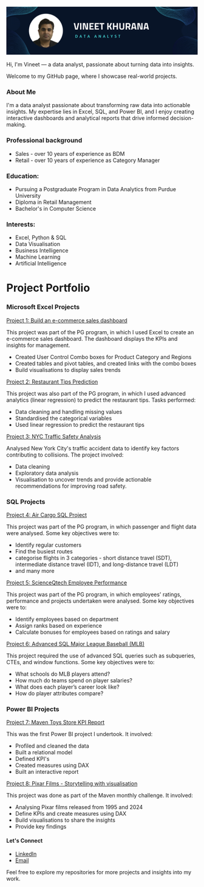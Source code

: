 ![](https://github.com/vibvinit/vibvinit/blob/main/Github%20Banner.png)

Hi, I'm Vineet — a data analyst, passionate about turning data into insights.  

Welcome to my GitHub page, where I showcase real-world projects.

### About Me
I'm a data analyst passionate about transforming raw data into actionable insights. My expertise lies in Excel, SQL, and Power BI, and I enjoy creating interactive dashboards and analytical reports that drive informed decision-making.

### Professional background
* Sales - over 10 years of experience as BDM
* Retail - over 10 years of experience as Category Manager 

### Education:
* Pursuing a Postgraduate Program in Data Analytics from Purdue University
* Diploma in Retail Management
* Bachelor's in Computer Science

 ### Interests:
* Excel, Python & SQL
* Data Visualisation
* Business Intelligence
* Machine Learning
* Artificial Intelligence

# Project Portfolio

### Microsoft Excel Projects
[Project 1: Build an e-commerce sales dashboard](https://github.com/vibvinit/data_analytics_ecommerce_sales_dashboard)

This project was part of the PG program, in which I used Excel to create an e-commerce sales dashboard. The dashboard displays the KPIs and insights for management.

* Created User Control Combo boxes for Product Category and Regions
* Created tables and pivot tables, and created links with the combo boxes
* Build visualisations to display sales trends

[Project 2: Restaurant Tips Prediction](https://github.com/vibvinit/predictive_analytics_project)

This project was also part of the PG program, in which I used advanced analytics (linear regression) to predict the restaurant tips. Tasks performed:
* Data cleaning and handling missing values
* Standardised the categorical variables
* Used linear regression to predict the restaurant tips

[Project 3: NYC Traffic Safety Analysis](https://github.com/vibvinit/NYC-Traffic-Safety-Analysis)

Analysed New York City's traffic accident data to identify key factors contributing to collisions. The project involved:
* Data cleaning
* Exploratory data analysis
* Visualisation to uncover trends and provide actionable recommendations for improving road safety.

### SQL Projects
[Project 4: Air Cargo SQL Project](https://github.com/vibvinit/Air-Cargo-SQL-Project)

This project was part of the PG program, in which passenger and flight data were analysed. Some key objectives were to:
* Identify regular customers
* Find the busiest routes
* categorise flights in 3 categories - short distance travel (SDT), intermediate distance travel (IDT), and long-distance travel (LDT)
* and many more

[Project 5: ScienceQtech Employee Performance](https://github.com/vibvinit/ScienceQtech-Employee-Performace)

This project was part of the PG program, in which employees' ratings, performance and projects undertaken were analysed. Some key objectives were to:
* Identify employees based on department
* Assign ranks based on experience
* Calculate bonuses for employees based on ratings and salary

[Project 6: Advanced SQL Major League Baseball (MLB)](https://github.com/vibvinit/Major-League-Baseball-MLB-)

This project required the use of advanced SQL queries such as subqueries, CTEs, and window functions. Some key objectives were to:
* What schools do MLB players attend?
* How much do teams spend on player salaries?
* What does each player’s career look like?
* How do player attributes compare?

### Power BI Projects
[Project 7: Maven Toys Store KPI Report](https://github.com/vibvinit/Maven-Toy-Stores-KPI-report)

This was the first Power BI project I undertook. It involved:
* Profiled and cleaned the data
* Built a relational model
* Defined KPI's
* Created measures using DAX
* Built an interactive report

[Project 8: Pixar Films - Storytelling with visualisation](https://github.com/vibvinit/Pixar-Films-Analysis)

This project was done as part of the Maven monthly challenge. It involved:
* Analysing Pixar films released from 1995 and 2024
* Define KPIs and create measures using DAX
* Build visualisations to share the insights
* Provide key findings

#### Let's Connect

* [LinkedIn](https://www.linkedin.com/in/khuranavineet/)
* [Email](mailto:vibvinit@outlook.com)

Feel free to explore my repositories for more projects and insights into my work.

<!---
vibvinit/vibvinit is a ✨ special ✨ repository because its `README.md` (this file) appears on your GitHub profile.
You can click the Preview link to take a look at your changes.
--->
